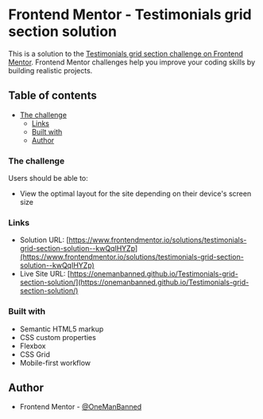 # Frontend Mentor - Testimonials grid section solution

This is a solution to the [Testimonials grid section challenge on Frontend Mentor](https://www.frontendmentor.io/challenges/testimonials-grid-section-Nnw6J7Un7). Frontend Mentor challenges help you improve your coding skills by building realistic projects. 

## Table of contents

- [The challenge](#the-challenge)
  - [Links](#links)
  - [Built with](#built-with)
  - [Author](#author)

### The challenge

Users should be able to:

- View the optimal layout for the site depending on their device's screen size

### Links

- Solution URL: [https://www.frontendmentor.io/solutions/testimonials-grid-section-solution--kwQqIHYZp](https://www.frontendmentor.io/solutions/testimonials-grid-section-solution--kwQqIHYZp)
- Live Site URL: [https://onemanbanned.github.io/Testimonials-grid-section-solution/](https://onemanbanned.github.io/Testimonials-grid-section-solution/)

### Built with

- Semantic HTML5 markup
- CSS custom properties
- Flexbox
- CSS Grid
- Mobile-first workflow

## Author

- Frontend Mentor - [@OneManBanned](https://www.frontendmentor.io/profile/OneManBanned)
